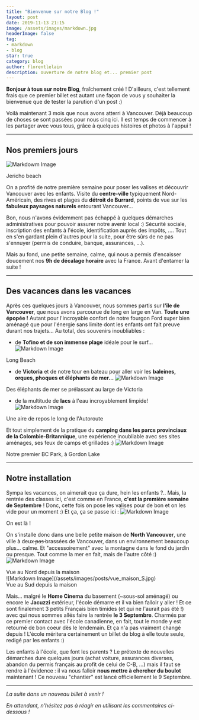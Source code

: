 ```yaml
---
title: "Bienvenue sur notre Blog !"
layout: post
date: 2019-11-13 21:15
image: /assets/images/markdown.jpg
headerImage: false
tag:
- markdown
- blog
star: true
category: blog
author: florentlelain
description: ouverture de notre blog et... premier post
---
```


**Bonjour à tous sur notre Blog**, fraîchement créé ! D'ailleurs, c'est tellement frais que ce premier billet est autant une façon de vous y souhaiter la bienvenue que de tester la parution d'un post :)

Voilà maintenant 3 mois que nous avons atterri à Vancouver. Déjà beaucoup de choses se sont passées pour nous cinq ici. Il est temps de commencer à les partager avec vous tous, grâce à quelques histoires et photos à l'appui !

---

## Nos premiers jours

![Markdowm Image](/assets/images/posts/IMG_6893.jpg)
<figcaption class="caption">Jericho beach</figcaption>  


On a profité de notre première semaine pour poser les valises et découvrir Vancouver avec les enfants. Visite du **centre-ville** typiquement Nord-Américain, des rives et plages du **détroit de Burrard**, points de vue sur les **fabuleux paysages naturels** entourant Vancouver...

Bon, nous n'avons évidemment pas échappé à quelques démarches administratives pour pouvoir assurer notre avenir local :) Sécurité sociale, inscription des enfants à l'école, identification auprès des impôts, .... Tout en s'en gardant plein d'autres pour la suite, pour être sûrs de ne pas s'ennuyer (permis de conduire, banque, assurances, ...).

Mais au fond, une petite semaine, calme, qui nous a permis d'encaisser doucement nos **9h de décalage horaire** avec la France. Avant d'entamer la suite !

---

## Des vacances dans les vacances
Après ces quelques jours à Vancouver, nous sommes partis sur **l'île de Vancouver**, que nous avons parcourue de long en large en Van. **Toute une épopée !** Autant pour l'incroyable confort de notre fourgon Ford super bien aménagé que pour l'énergie sans limite dont les enfants ont fait preuve durant nos trajets... Au total, des souvenirs inoubliables :

* de **Tofino et de son immense plage** idéale pour le surf...
![Markdown Image](/assets/images/posts/IMG_6976.jpg)
<figcaption class="caption">Long Beach</figcaption>

* de **Victoria** et de notre tour en bateau pour aller voir les **baleines, orques, phoques et éléphants de mer...**
![Markdown Image](/assets/images/posts/IMG_6967.jpg)
<figcaption class="caption">Des éléphants de mer se prélassant au large de Victoria</figcaption>

* de la multitude de **lacs** à l'eau incroyablement limpide!
![Markdown Image](/assets/images/posts/IMG_7054.jpg)
<figcaption class="caption">Une aire de repos le long de l'Autoroute</figcaption>

Et tout simplement de la pratique du **camping dans les parcs provinciaux de la Colombie-Britannique**, une expérience inoubliable avec ses sites aménages, ses feux de camps et grillades :)
![Markdown Image](/assets/images/posts/IMG_6935.jpg)
<figcaption class="caption">Notre premier BC Park, à Gordon Lake</figcaption>

---

## Notre installation
Sympa les vacances, on aimerait que ça dure, hein les enfants ?.. Mais, la rentrée des classes ici, c'est comme en France, **c'est la première semaine de Septembre** ! Donc, cette fois on pose les valises pour de bon et on les vide pour un moment :) Et ça, ça se passe ici :
![Markdown Image](/assets/images/posts/carte_NV.jpg)
<figcaption class="caption">On est là !</figcaption>

On s'installe donc dans une belle petite maison de **North Vancouver**, une ville à deux  ̶p̶a̶s̶ brassées de Vancouver, dans un environnement beaucoup plus... calme. Et "accessoirement" avec la montagne dans le fond du jardin ou presque. Tout comme la mer en fait, mais de l'autre côté :)
![Markdown Image](/assets/images/posts/vue_maison_N_jpg)
<figcaption class="caption"> Vue au Nord depuis la maison </figcaption>
![Markdown Image](/assets/images/posts/vue_maison_S.jpg)
<figcaption class="caption"> Vue au Sud depuis la maison </figcaption>

Mais... malgré le **Home Cinema** du basement (~sous-sol aménagé) ou encore le **Jacuzzi** extérieur, l'école démarre et il va bien falloir y aller ! Et ce sont finalement 3 petits Français bien timides (et qui ne l'aurait pas été !) avec qui nous sommes allés faire la rentrée **le 3 Septembre**. Charmés par ce premier contact avec l'école canadienne, en fait, tout le monde y est retourné de bon coeur dès le lendemain. Et ça n'a pas vraiment changé depuis ! L'école méritera certainement un billet de blog à elle toute seule, redigé par les enfants :)

Les enfants à l'école, que font les parents ? Le prétexte de nouvelles démarches dure quelques jours (achat voiture, assurances diverses, abandon du permis français au profit de celui de C-B, ...) mais il faut se rendre à l'évidence : il va nous falloir **nous mettre à chercher du boulot** maintenant ! Ce nouveau "chantier" est lancé officiellement le 9 Septembre.

---

*La suite dans un nouveau billet à venir !*

*En attendant, n'hésitez pas à réagir en utilisant les commentaires ci-dessous !*
